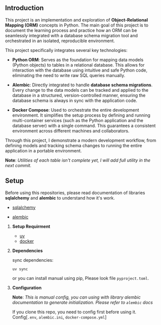## Introduction

This project is an implementation and exploration of **Object-Relational Mapping (ORM)** concepts in Python. The main goal of this project is to document the learning process and practice how an ORM can be seamlessly integrated with a database schema migration tool and orchestrated in an isolated, reproducible environment.

This project specifically integrates several key technologies:

* **Python ORM**: Serves as the foundation for mapping data models (Python objects) to tables in a relational database. This allows for interaction with the database using intuitive and safe Python code, eliminating the need to write raw SQL queries manually.

* **Alembic**: Directly integrated to handle **database schema migrations**. Every change to the data models can be tracked and applied to the database in a structured, version-controlled manner, ensuring the database schema is always in sync with the application code.

* **Docker Compose**: Used to orchestrate the entire development environment. It simplifies the setup process by defining and running multi-container services (such as the Python application and the database server) with a single command. This guarantees a consistent environment across different machines and collaborators.

Through this project, I demonstrate a modern development workflow, from defining models and tracking schema changes to running the entire application in a portable environment.

**Note**: *Utilities of each table isn't complete yet, I will add full utility in the next commit.*

## Setup

Before using this repositories, please read documentation of libraries **sqlalchemy** and **alembic** to understand how it's work.

* [sqlalchemy](https://docs.sqlalchemy.org/)

* [alembic](https://alembic.sqlalchemy.org/)

1. **Setup Requirment**

    - [uv](https://docs.astral.sh/uv/guides/install-python/)
    - [docker](https://docs.docker.com/compose/)
      

2. **Dependencies**

   sync dependencies:
   ```
   uv sync
   ```
   or you can install manual using pip, Please look file ```pyproject.toml```.

3. **Configuration**

   **Note**: *This is manual config, you can using with library alembic documentation to generate initialization. Please refer to ```alembic``` docs*
   
    If you clone this repo, you need to config first before using it. Config[```.env```, ```alembic.ini```, ```docker-compose.yml```]
